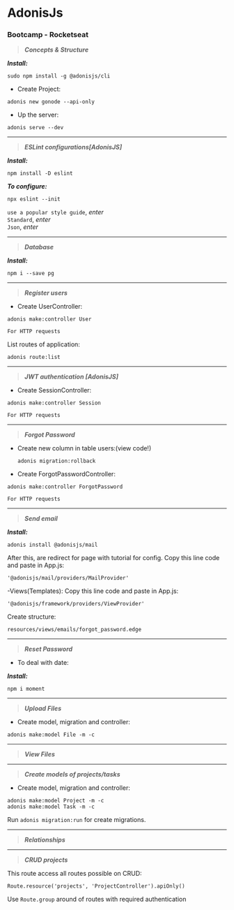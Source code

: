 # AdonisJs

### Bootcamp - Rocketseat

> **_Concepts & Structure_**

**_Install:_**

```
sudo npm install -g @adonisjs/cli
```

- Create Project:

```
adonis new gonode --api-only
```

- Up the server:

```
adonis serve --dev
```

---

> **_ESLint configurations[AdonisJS]_**

**_Install:_**

```
npm install -D eslint
```

**_To configure:_**

```
npx eslint --init
```

`use a popular style guide`, _enter_  
`Standard`, _enter_  
`Json`, _enter_

---

> **_Database_**

**_Install:_**

```
npm i --save pg
```

---

> **_Register users_**

- Create UserController:

```
adonis make:controller User
```

`For HTTP requests`

List routes of application:

```
adonis route:list
```

---

> **_JWT authentication [AdonisJS]_**

- Create SessionController:

```
adonis make:controller Session
```

`For HTTP requests`

---

> **_Forgot Password_**

- Create new column in table users:(view code!)

  ```
  adonis migration:rollback
  ```

- Create ForgotPasswordController:

```
adonis make:controller ForgotPassword
```

`For HTTP requests`

---

> **_Send email_**

**_Install:_**

```
adonis install @adonisjs/mail
```

After this, are redirect for page with tutorial for config.
Copy this line code and paste in App.js:

```
'@adonisjs/mail/providers/MailProvider'
```

-Views(Templates):
Copy this line code and paste in App.js:

```
'@adonisjs/framework/providers/ViewProvider'
```

Create structure:

`resources/views/emails/forgot_password.edge`

---

> **_Reset Password_**

- To deal with date:

**_Install:_**

```
npm i moment
```

---

> **_Upload Files_**

- Create model, migration and controller:

```
adonis make:model File -m -c
```

---

> **_View Files_**

---

> **_Create models of projects/tasks_**

- Create model, migration and controller:

```
adonis make:model Project -m -c
adonis make:model Task -m -c
```

Run `adonis migration:run` for create migrations.

---

> **_Relationships_**

---

> **_CRUD projects_**

This route access all routes possible on CRUD:

`Route.resource('projects', 'ProjectController').apiOnly()`

Use `Route.group` around of routes with required authentication
